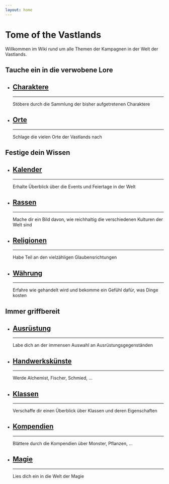 ```yaml
---
layout: home
---
```


# Tome of the Vastlands

Willkommen im Wiki rund um alle Themen der Kampagnen in der Welt der Vastlands.

## Tauche ein in die verwobene Lore

<div class="item-list">
    <ul>
        <li>
            <h2><a href="/tome-of-the-vastlands/characters/">Charaktere</a></h2>
            <hr>
            <p>Stöbere durch die Sammlung der bisher aufgetretenen Charaktere</p>
        </li>
        <li>
            <h2><a href="/tome-of-the-vastlands/places/">Orte</a></h2>
            <hr>
            <p>Schlage die vielen Orte der Vastlands nach</p>
        </li>
    </ul>
</div>

## Festige dein Wissen

<div class="item-list">
    <ul>
        <li>
            <h2><a href="/tome-of-the-vastlands/calendar/">Kalender</a></h2>
            <hr>
            <p>Erhalte Überblick über die Events und Feiertage in der Welt</p>
        </li>
        <li>
            <h2><a href="/tome-of-the-vastlands/races/">Rassen</a></h2>
            <hr>
            <p>Mache dir ein Bild davon, wie reichhaltig die verschiedenen Kulturen der Welt sind</p>
        </li>
        <li>
            <h2><a href="/tome-of-the-vastlands/religions/">Religionen</a></h2>
            <hr>
            <p>Habe Teil an den vielzähligen Glaubensrichtungen</p>
        </li>
        <li>
            <h2><a href="/tome-of-the-vastlands/currency/">Währung</a></h2>
            <hr>
            <p>Erfahre wie gehandelt wird und bekomme ein Gefühl dafür, was Dinge kosten</p>
        </li>
    </ul>
</div>

## Immer griffbereit

<div class="item-list">
    <ul>
        <li>
            <h2><a href="/tome-of-the-vastlands/equipment/">Ausrüstung</a></h2>
            <hr>
            <p>Labe dich an der immensen Auswahl an Ausrüstungsgegenständen</p>
        </li>
        <li>
            <h2><a href="/tome-of-the-vastlands/artisanal/">Handwerkskünste</a></h2>
            <hr>
            <p>Werde Alchemist, Fischer, Schmied, ...</p>
        </li>
        <li>
            <h2><a href="/tome-of-the-vastlands/classes/">Klassen</a></h2>
            <hr>
            <p>Verschaffe dir einen Überblick über Klassen und deren Eigenschaften</p>
        </li>
        <li>
            <h2><a href="/tome-of-the-vastlands/compendia/">Kompendien</a></h2>
            <hr>
            <p>Blättere durch die Kompendien über Monster, Pflanzen, ...</p>
        </li>
        <li>
            <h2><a href="/tome-of-the-vastlands/magic/">Magie</a></h2>
            <hr>
            <p>Lies dich ein in die Welt der Magie</p>
        </li>
    </ul>
</div>